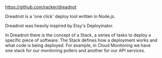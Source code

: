 https://github.com/racker/dreadnot

Dreadnot is a 'one click' deploy tool written in Node.js.

Dreadnot was heavily inspired by Etsy's Deployinator.

In Dreadnot there is the concept of a Stack, a series of tasks to deploy a specific piece of software.  The Stack defines how a deployment works and what code is being deployed.  For example, in Cloud Monitoring we have one stack for our monitoring pollers and another for our API services.


